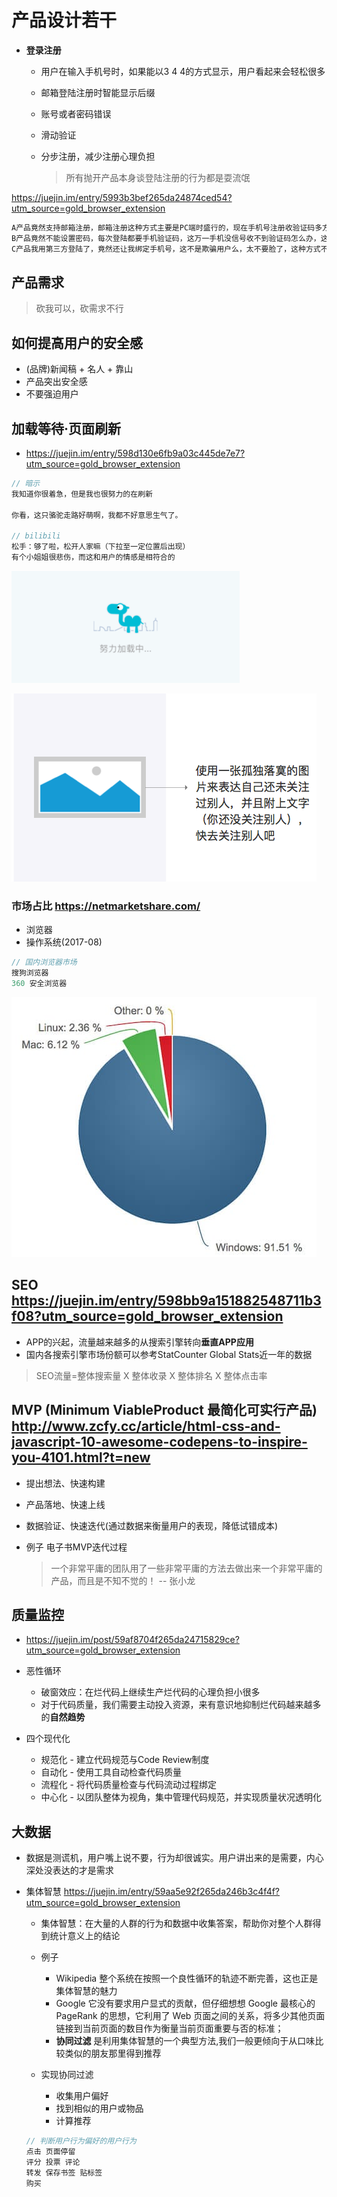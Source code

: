 # 产品设计若干

- **登录注册**

  - 用户在输入手机号时，如果能以3 4 4的方式显示，用户看起来会轻松很多
  - 邮箱登陆注册时智能显示后缀
  - 账号或者密码错误
  - 滑动验证
  - 分步注册，减少注册心理负担

    > 所有抛开产品本身谈登陆注册的行为都是耍流氓

<https://juejin.im/entry/5993b3bef265da24874ced54?utm_source=gold_browser_extension>

```javascript
A产品竟然支持邮箱注册，邮箱注册这种方式主要是PC端时盛行的，现在手机号注册收验证码多方便，这种方式不好；
B产品竟然不能设置密码，每次登陆都要手机验证码，这万一手机没信号收不到验证码怎么办，这种方式不好；
C产品我用第三方登陆了，竟然还让我绑定手机号，这不是欺骗用户么，太不要脸了，这种方式不好；
```

## 产品需求

> 砍我可以，砍需求不行

## 如何提高**用户的安全感**

- (品牌)新闻稿 + 名人 + 靠山
- 产品突出安全感
- 不要强迫用户

## **加载等待**·页面刷新

- <https://juejin.im/entry/598d130e6fb9a03c445de7e7?utm_source=gold_browser_extension>

```javascript
// 暗示
我知道你很着急，但是我也很努力的在刷新

你看，这只骆驼走路好萌啊，我都不好意思生气了。

// bilibili
松手：够了啦，松开人家嘛（下拉至一定位置后出现）
有个小姐姐很悲伤，而这和用户的情感是相符合的
```

![](/assets/camel-loading.png)

![](/assets/jiaohu-tip.png)

### 市场占比 <https://netmarketshare.com/>

- 浏览器
- 操作系统(2017-08)

```javascript
// 国内浏览器市场
搜狗浏览器
360 安全浏览器
```

![](/assets/sys-percent.png)

## SEO <https://juejin.im/entry/598bb9a151882548711b3f08?utm_source=gold_browser_extension>

- APP的兴起，流量越来越多的从搜索引擎转向**垂直APP应用**
- 国内各搜索引擎市场份额可以参考StatCounter Global Stats近一年的数据

> SEO流量=整体搜索量 X 整体收录 X 整体排名 X 整体点击率

## MVP (Minimum ViableProduct 最简化可实行产品) <http://www.zcfy.cc/article/html-css-and-javascript-10-awesome-codepens-to-inspire-you-4101.html?t=new>

- 提出想法、快速构建
- 产品落地、快速上线
- 数据验证、快速迭代(通过数据来衡量用户的表现，降低试错成本)
- 例子 电子书MVP迭代过程

  > 一个非常平庸的团队用了一些非常平庸的方法去做出来一个非常平庸的产品，而且是不知不觉的！ -- 张小龙

## 质量监控

- <https://juejin.im/post/59af8704f265da24715829ce?utm_source=gold_browser_extension>
- 恶性循环

  - 破窗效应：在烂代码上继续生产烂代码的心理负担小很多
  - 对于代码质量，我们需要主动投入资源，来有意识地抑制烂代码越来越多的**自然趋势**

- 四个现代化

  - 规范化 - 建立代码规范与Code Review制度
  - 自动化 - 使用工具自动检查代码质量
  - 流程化 - 将代码质量检查与代码流动过程绑定
  - 中心化 - 以团队整体为视角，集中管理代码规范，并实现质量状况透明化

## 大数据

- 数据是测谎机，用户嘴上说不要，行为却很诚实。用户讲出来的是需要，内心深处没表达的才是需求
- 集体智慧 <https://juejin.im/entry/59aa5e92f265da246b3c4f4f?utm_source=gold_browser_extension>

  - 集体智慧：在大量的人群的行为和数据中收集答案，帮助你对整个人群得到统计意义上的结论
  - 例子

    - Wikipedia 整个系统在按照一个良性循环的轨迹不断完善，这也正是集体智慧的魅力
    - Google 它没有要求用户显式的贡献，但仔细想想 Google 最核心的 PageRank 的思想，它利用了 Web 页面之间的关系，将多少其他页面链接到当前页面的数目作为衡量当前页面重要与否的标准；
    - **协同过滤** 是利用集体智慧的一个典型方法,我们一般更倾向于从口味比较类似的朋友那里得到推荐

  - 实现协同过滤

    - 收集用户偏好
    - 找到相似的用户或物品
    - 计算推荐

  ```javascript
  // 判断用户行为偏好的用户行为
  点击 页面停留
  评分 投票 评论
  转发 保存书签 贴标签
  购买
  ```
